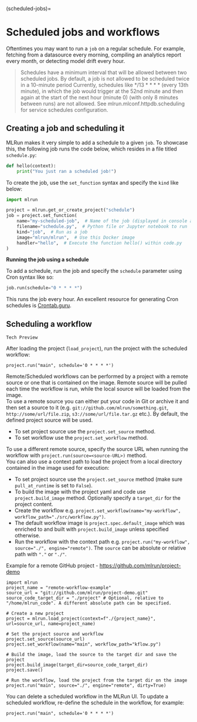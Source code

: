 (scheduled-jobs)=
# Scheduled jobs and workflows

Oftentimes you may want to run a `job` on a regular schedule. For example, fetching from a datasource every morning, compiling an analytics report every month, or detecting model drift every hour.

> Schedules have a minimum interval that will be allowed between two scheduled jobs. By default, a job is not allowed to be scheduled twice in a 10-minute period 
> Currently, schedules like */13 * * * * (every 13th minute), in which the job would trigger at the 52nd minute and then again at the start of the next hour (minute 0) (with only 8 minutes between runs) are not allowed. 
> See mlrun.mlconf.httpdb.scheduling for service schedules configuration. 

## Creating a job and scheduling it

MLRun makes it very simple to add a schedule to a given `job`. To showcase this, the following job runs the code below, which resides in a file titled `schedule.py`:

```python
def hello(context):
    print("You just ran a scheduled job!")
```

To create the job, use the `set_function` syntax and specify the `kind` like below:

```python
import mlrun

project = mlrun.get_or_create_project("schedule")
job = project.set_function(
    name="my-scheduled-job",  # Name of the job (displayed in console and UI)
    filename="schedule.py",  # Python file or Jupyter notebook to run
    kind="job",  # Run as a job
    image="mlrun/mlrun",  # Use this Docker image
    handler="hello",  # Execute the function hello() within code.py
)
```

**Running the job using a schedule**

To add a schedule, run the job and specify the `schedule` parameter using Cron syntax like so:

```python
job.run(schedule="0 * * * *")
```

This runs the job every hour. An excellent resource for generating Cron schedules is [Crontab.guru](https://crontab.guru/).

## Scheduling a workflow

```{admonition} Note
Tech Preview
```

After loading the project (`load_project`), run the project with the scheduled workflow:

```
project.run("main", schedule='0 * * * *')
```

Remote/Scheduled workflows can be performed by a project with a remote source or one that is contained on the image. 
Remote source will be pulled each time the workflow is run, while the local source will be loaded from the image.  
To use a remote source you can either put your code in Git or archive it and then set a source to it (e.g. `git://github.com/mlrun/something.git`, `http://some/url/file.zip`, `s3://some/url/file.tar.gz` etc.). By default, the defined project source will be used.
* To set project source use the `project.set_source` method.
* To set workflow use the `project.set_workflow` method.  

To use a different remote source, specify the source URL when running the workflow with `project.run(source=<source-URL>)` method.  
You can also use a context path to load the project from a local directory contained in the image used for execution:
* To set project source use the `project.set_source` method (make sure `pull_at_runtime` is set to `False`).
* To build the image with the project yaml and code use `project.build_image` method. Optionally specify a `target_dir` for the project content.
* Create the workflow e.g. `project.set_workflow(name="my-workflow", workflow_path="./src/workflow.py")`.
* The default workflow image is `project.spec.default_image` which was enriched to and built with `project.build_image` unless specified otherwise.
* Run the workflow with the context path e.g. `project.run("my-workflow", source="./", engine="remote")`. The `source` can be absolute or relative path with `"."` or `"./"`.

Example for a remote GitHub project - https://github.com/mlrun/project-demo

```
import mlrun
project_name = "remote-workflow-example"
source_url = "git://github.com/mlrun/project-demo.git"
source_code_target_dir = "./project" # Optional, relative to "/home/mlrun_code". A different absolute path can be specified.

# Create a new project
project = mlrun.load_project(context=f"./{project_name}", url=source_url, name=project_name)

# Set the project source and workflow
project.set_source(source_url)
project.set_workflow(name="main", workflow_path="kflow.py")

# Build the image, load the source to the target dir and save the project
project.build_image(target_dir=source_code_target_dir)
project.save()

# Run the workflow, load the project from the target dir on the image
project.run("main", source="./", engine="remote", dirty=True)
```

You can delete a scheduled workflow in the MLRun UI. To update a scheduled workflow, re-define the schedule in the workflow, for example:

```
project.run("main", schedule='0 * * * *')
```